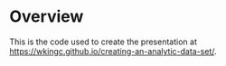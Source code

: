 # Overview

This is the code used to create the presentation at <a href="https://wkingc.github.io/creating-an-analytic-data-set/" target="_blank">https://wkingc.github.io/creating-an-analytic-data-set/</a>.